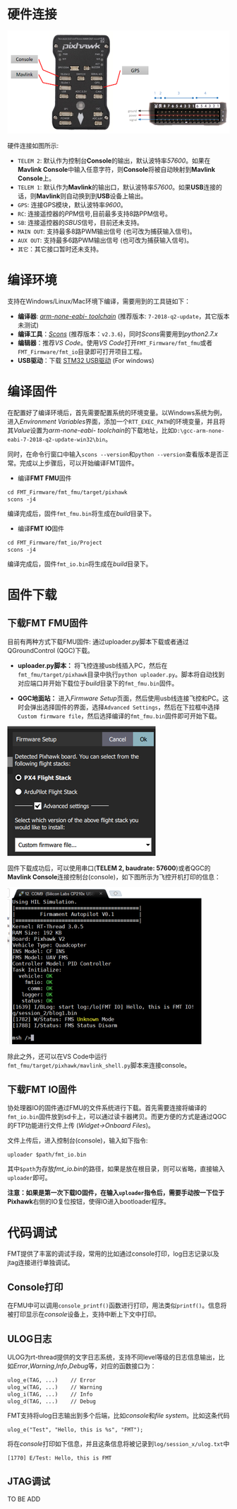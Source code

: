 # 硬件连接

![hardware](img/hardware.png)

硬件连接如图所示:

- `TELEM 2`: 默认作为控制台**Console**的输出，默认波特率*57600*。如果在**Mavlink Console**中输入任意字符，则**Console**将被自动映射到**Mavlink Console**上。
- `TELEM 1`: 默认作为**Mavlink**的输出口，默认波特率*57600*。如果**USB**连接的话，则**Mavlink**则自动换到到**USB**设备上输出。
- `GPS`: 连接GPS模块，默认波特率*9600*。
- `RC`: 连接遥控器的*PPM*信号,目前最多支持8路PPM信号。
- `SB`: 连接遥控器的*SBUS*信号，目前还未支持。
- `MAIN OUT`: 支持最多8路PWM输出信号 (也可改为捕获输入信号)。
- `AUX OUT`: 支持最多6路PWM输出信号 (也可改为捕获输入信号)。
- `其它`：其它接口暂时还未支持。

# 编译环境
支持在Windows/Linux/Mac环境下编译，需要用到的工具链如下：

- **编译器**: [*arm-none-eabi- toolchain*](https://developer.arm.com/tools-and-software/open-source-software/developer-tools/gnu-toolchain/gnu-rm/downloads) (推荐版本: `7-2018-q2-update`，其它版本未测试)
- **编译工具**：[*Scons*](https://sourceforge.net/projects/scons/files/scons/2.3.6/) (推荐版本：`v2.3.6`)，同时*Scons*需要用到*python2.7.x*
- **编辑器**：推荐*VS Code*。使用*VS Code*打开`FMT_Firmware/fmt_fmu`或者`FMT_Firmware/fmt_io`目录即可打开项目工程。
- **USB驱动**：下载 [STM32 USB驱动](https://www.st.com/en/development-tools/stsw-stm32102.html) (For windows)
# 编译固件

在配置好了编译环境后，首先需要配置系统的环境变量。以Windows系统为例，进入*Environment Variables*界面，添加一个`RTT_EXEC_PATH`的环境变量，并且将其*Value*设置为*arm-none-eabi- toolchain*的下载地址，比如`D:\gcc-arm-none-eabi-7-2018-q2-update-win32\bin`。

同时，在命令行窗口中输入`scons --version`和`python --version`查看版本是否正常。完成以上步骤后，可以开始编译FMT固件。

- 编译**FMT FMU**固件
```
cd FMT_Firmware/fmt_fmu/target/pixhawk
scons -j4
```
编译完成后，固件`fmt_fmu.bin`将生成在*build*目录下。

- 编译**FMT IO**固件
```
cd FMT_Firmware/fmt_io/Project
scons -j4
```
编译完成后，固件`fmt_io.bin`将生成在*build*目录下。

# 固件下载

## 下载FMT FMU固件
目前有两种方式下载FMU固件: 通过uploader.py脚本下载或者通过QGroundControl (QGC)下载。

- **uploader.py脚本：**
将飞控连接usb线插入PC，然后在`fmt_fmu/target/pixhawk`目录中执行`python uploader.py`。脚本将自动找到对应端口并开始下载位于*build*目录下的`fmt_fmu.bin`固件。

- **QGC地面站：**
进入*Firmware Setup*页面，然后使用usb线连接飞控和PC。这时会弹出选择固件的界面，选择`Advanced Settings`，然后在下拉框中选择`Custom firmware file`，然后选择编译的`fmt_fmu.bin`固件即可开始下载。

![qgc_download](img/qgc_download.png)

固件下载成功后，可以使用串口(**TELEM 2, baudrate: 57600**)或者QGC的**Mavlink Console**连接控制台(console)，如下图所示为飞控开机打印的信息：

![console](img/console.png)

除此之外，还可以在VS Code中运行`fmt_fmu/target/pixhawk/mavlink_shell.py`脚本来连接console。

## 下载FMT IO固件
协处理器IO的固件通过FMU的文件系统进行下载。首先需要连接将编译的`fmt_io.bin`固件放到sd卡上，可以通过读卡器拷贝。而更方便的方式是通过QGC的FTP功能进行文件上传 (*Widget->Onboard Files*)。

文件上传后，进入控制台(console)，输入如下指令:
```
uploader $path/fmt_io.bin
```
其中`$path`为存放*fmt_io.bin*的路径，如果是放在根目录，则可以省略，直接输入`uploader`即可。

**注意：**如果是第一次下载IO固件，在输入`uploader`指令后，需要手动按一下位于**Pixhawk**右侧的IO复位按钮，使得IO进入bootloader程序。

# 代码调试
FMT提供了丰富的调试手段，常用的比如通过console打印，log日志记录以及jtag连接进行单独调试。

## Console打印
在FMU中可以调用`console_printf()`函数进行打印，用法类似`printf()`。信息将被打印显示在*console*设备上，支持中断上下文中打印。

## ULOG日志
ULOG为rt-thread提供的文字日志系统，支持不同level等级的日志信息输出，比如*Error*,*Warning*,*Info*,*Debug*等，对应的函数接口为：
```
ulog_e(TAG, ...)	// Error
ulog_w(TAG, ...)	// Warning
ulog_i(TAG, ...)	// Info
ulog_d(TAG, ...)	// Debug
```
FMT支持将ulog日志输出到多个后端，比如*console*和*file system*。比如这条代码
```
ulog_e("Test", "Hello, this is %s", "FMT");
```
将在*console*打印如下信息，并且这条信息将被记录到`log/session_x/ulog.txt`中
```
[1770] E/Test: Hello, this is FMT
```

## JTAG调试
TO BE ADD